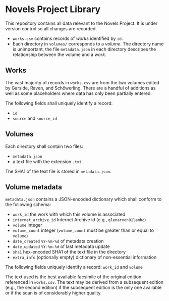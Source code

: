 # Novels Project Library

This repository contains all data relevant to the Novels Project. It is under
version control so all changes are recorded.

- `works.csv` contains records of *works* identified by `id`.
- Each directory in `volumes/` corresponds to a *volume*. The directory name is
  unimportant, the file `metadata.json` in each directory describes the
  relationship between the volume and a *work*.

## Works

The vast majority of records in `works.csv` are from the two volumes edited by
Garside, Raven, and Schöwerling. There are a handful of additions as well as
some placeholders where data has only been partially entered.

The following fields shall uniquely identify a record:

- `id`
- `source` and `source_id`

## Volumes

Each directory shall contain two files:

- `metadata.json`
- a text file with the extension `.txt`

The SHA1 of the text file is stored in `metadata.json`.

## Volume metadata

`metadata.json` contains a JSON-encoded dictionary which shall conform to the
following schema:

- `work_id` the work with which this volume is associated
- `internet_archive_id` Internet Archive id (e.g., `glenarvon01lambc`)
- `volume` integer
- `volume_count` integer (`volume_count` must be greater than or equal to `volume`)
- `date_created` `%Y-%m-%d` of metadata creation
- `date_updated` `%Y-%m-%d` of last metadata update
- `sha1` hex-encoded SHA1 of the text file in the directory
- `extra_info` (optionally empty) dictionary of non-essential information

The following fields uniquely identify a record: `work_id` and `volume`

The text used is the best available facsimile of the original edition
referenced in `works.csv`. The text may be derived from a subsequent edition
(e.g., the second edition) if the subsequent edition is the only one available
or if the scan is of considerably higher quality.
